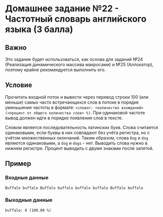 # Домашнее задание №22 - Частотный словарь английского языка (3 балла)

## Важно

Это задание будет использоваться, как основа для заданий №24 (Реализация динамического массива
макросами) и №25 (Аллокатор), поэтому крайне рекомендуется выполнить его.

## Условие

Прочитать входной поток и вывести через перевод строки 100 (или меньше) самых часто встречающихся
слов в потоке в порядке уменьшения частоты в формате: `<слово>: <количество вхождений> (<процент от
общего количества слов> %)`. При одинаковой частоте вывод должен идти в порядке появления слов в
тексте.

Словом является последовательность латинских букв. Слова считается одинаковыми, если буквы в них
совпадают без учёта регистра, но с учётом множественных окончаний. Таким образом, слова `Dog` и
`dog` являются одинаковыми, а `dog` и `dogs` - нет. Выводить слова нужно в нижнем регистре. Процент
выводить с двумя знаками после запятой.

## Пример

### Входные данные

```
Buffalo buffalo Buffalo buffalo buffalo buffalo Buffalo buffalo
```

### Выходные данные

```
buffalo: 8 (100.00 %)

```
